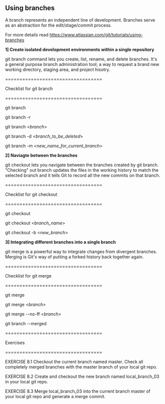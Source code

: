 
## Using branches

A branch represents an independent line of development. Branches serve as an abstraction for the edit/stage/commit process.

For more details read https://www.atlassian.com/git/tutorials/using-branches

**1] Create isolated development environments within a single repository**

git branch command lets you create, list, rename, and delete branches. It's a general purpose branch administration tool; a way to request a brand new working directory, staging area, and project hisotry. 

==================================

Checklist for git branch

==================================

git branch

git branch -r

git branch <*branch*>

git branch -d <*branch_to_be_deleted*>

git branch -m <*new_name_for_current_branch*>


**2] Naviagte between the branches**

git checkout lets you navigate between the branches created by git branch. "Checking" out branch updates the files in the working history to match the selected branch and it tells Git to record all the new commits on that branch. 

==================================

Checklist for git checkout

==================================

git checkout

git checkout <*branch_name*>

git checkout -b <*new_branch*>


**3] Integrating different branches into a single branch**

git merge is a powerful way to integrate changes from divergent branches. Merging is Git's way of putting a forked history back together again. 

==================================

Checklist for git merge

==================================

git merge

git merge <*branch*>

git merge --no-ff <*branch*>

git branch --merged

==================================

Exercises

==================================

EXERCISE 8.1 Checkout the current branch named master. Check all completely merged branches with the master branch of your local git repo.

EXERCISE 8.2 Create and checkout the new branch named local_branch_03 in your local git repo.

EXERCISE 8.3 Merge local_branch_03 into the current branch master of your local git repo and generate a merge commit. 


